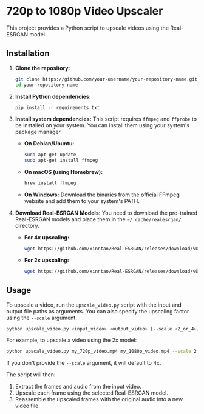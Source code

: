 # 720p to 1080p Video Upscaler

This project provides a Python script to upscale videos using the Real-ESRGAN model.

## Installation

1.  **Clone the repository:**
    ```bash
    git clone https://github.com/your-username/your-repository-name.git
    cd your-repository-name
    ```

2.  **Install Python dependencies:**
    ```bash
    pip install -r requirements.txt
    ```

3.  **Install system dependencies:**
    This script requires `ffmpeg` and `ffprobe` to be installed on your system. You can install them using your system's package manager.

    *   **On Debian/Ubuntu:**
        ```bash
        sudo apt-get update
        sudo apt-get install ffmpeg
        ```

    *   **On macOS (using Homebrew):**
        ```bash
        brew install ffmpeg
        ```

    *   **On Windows:**
        Download the binaries from the official FFmpeg website and add them to your system's PATH.

4.  **Download Real-ESRGAN Models:**
    You need to download the pre-trained Real-ESRGAN models and place them in the `~/.cache/realesrgan/` directory.

    *   **For 4x upscaling:**
        ```bash
        wget https://github.com/xinntao/Real-ESRGAN/releases/download/v0.1.0/RealESRGAN_x4plus.pth -P ~/.cache/realesrgan/
        ```

    *   **For 2x upscaling:**
        ```bash
        wget https://github.com/xinntao/Real-ESRGAN/releases/download/v0.2.1/RealESRGAN_x2plus.pth -P ~/.cache/realesrgan/
        ```

## Usage

To upscale a video, run the `upscale_video.py` script with the input and output file paths as arguments. You can also specify the upscaling factor using the `--scale` argument.

```bash
python upscale_video.py <input_video> <output_video> [--scale <2_or_4>]
```

For example, to upscale a video using the 2x model:

```bash
python upscale_video.py my_720p_video.mp4 my_1080p_video.mp4 --scale 2
```

If you don't provide the `--scale` argument, it will default to 4x.

The script will then:
1.  Extract the frames and audio from the input video.
2.  Upscale each frame using the selected Real-ESRGAN model.
3.  Reassemble the upscaled frames with the original audio into a new video file.
